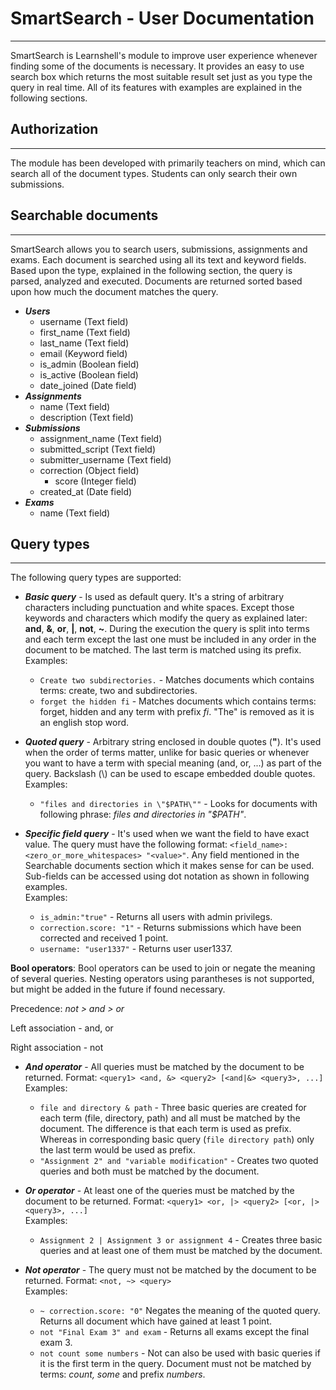 # SmartSearch - User Documentation
---
SmartSearch is Learnshell's module to improve user experience whenever finding some of the documents is necessary. It provides an easy to use search box which returns the most suitable result set just as you type the query in real time. All of its features with examples are explained in the following sections. 

## Authorization
---
The module has been developed with primarily teachers on mind, which can search all of the document types. 
Students can only search their own submissions. 

## Searchable documents
---
SmartSearch allows you to search users, submissions, assignments and exams. Each document is searched using all its text and keyword fields. Based upon the type, explained in the following section, the query is parsed, analyzed and executed. Documents are returned sorted based upon how much the document matches the query.
- ***Users***
    - username (Text field)
    - first_name (Text field)
    - last_name (Text field)
    - email (Keyword field)
    - is_admin (Boolean field)
    - is_active (Boolean field)
    - date_joined (Date field)
- ***Assignments***
    - name (Text field)
    - description (Text field)
- ***Submissions***
    - assignment_name (Text field)
    - submitted_script (Text field)
    - submitter_username (Text field)
    - correction (Object field)
        - score (Integer field)
    - created_at (Date field)
- ***Exams***
    - name (Text field)

## Query types
---
The following query types are supported:
- ***Basic query*** - Is used as default query. It's  a string of arbitrary characters including punctuation and white spaces. Except those keywords and characters which modify the query as explained later: **and**, **&**, **or**, **|**, **not**, **~**. During the execution the query is split into terms and each term except the last one must be included in any order in the document to be matched. The last term is matched using its prefix.  
Examples: 
    - `Create two subdirectories.` - Matches documents which contains terms: create, two and subdirectories. 
    - `forget the hidden fi` - Matches documents which contains terms: forget, hidden and any term with prefix *fi*. "The" is removed as it is an english stop word.

- ***Quoted query*** - Arbitrary string enclosed in double quotes (**"**). It's used when the order of terms matter, unlike for basic queries or whenever you want to have a term with special meaning (and, or, ...) as part of the query. Backslash (\\) can be used to escape embedded double quotes.  
Examples: 
    - `"files and directories in \"$PATH\""` - Looks for documents with following phrase: *files and directories in "$PATH"*. 

- ***Specific field query*** - It's used when we want the field to have exact value. The query must have the following format: `<field_name>: <zero_or_more_whitespaces> "<value>"`. Any field mentioned in the Searchable documents section which it makes sense for can be used. Sub-fields can be accessed using dot notation as shown in following examples.  
Examples: 
    - `is_admin:"true"` - Returns all users with admin privilegs.
    - `correction.score: "1"` - Returns submissions which have been corrected and received 1 point.
    - `username: "user1337"` - Returns user user1337.

**Bool operators**:
Bool operators can be used to join or negate the meaning of several queries. Nesting operators using parantheses is not supported, but might be added in the future if found necessary.

Precedence: *not > and > or* 

Left association - and, or

Right association - not

- ***And operator*** - All queries must be matched by the document to be returned. Format: `<query1> <and, &> <query2> [<and|&> <query3>, ...]`  
Examples: 
    - `file and directory & path` - Three basic queries are created for each term (file, directory, path) and all must be matched by the document. The difference is that each term is used as prefix. Whereas in corresponding basic query (`file directory path`) only the last term would be used as prefix.
    - `"Assignment 2" and "variable modification"` - Creates two quoted queries and both must be matched by the document.

- ***Or operator*** - At least one of the queries must be matched by the document to be returned. Format: `<query1> <or, |> <query2> [<or, |> <query3>, ...]`  
Examples: 
    - `Assignment 2 | Assignment 3 or assignment 4` - Creates three basic queries and at least one of them must be matched by the document.

- ***Not operator*** - The query must not be matched by the document to be returned. Format: `<not, ~> <query>`  
Examples: 
    - `~ correction.score: "0"` Negates the meaning of the quoted query. Returns all document which have gained at least 1 point.
    - `not "Final Exam 3" and exam` - Returns all exams except the final exam 3.
    - `not count some numbers` - Not can also be used with basic queries if it is the first term in the query. Document must not be matched by terms: *count, some* and prefix *numbers*.

